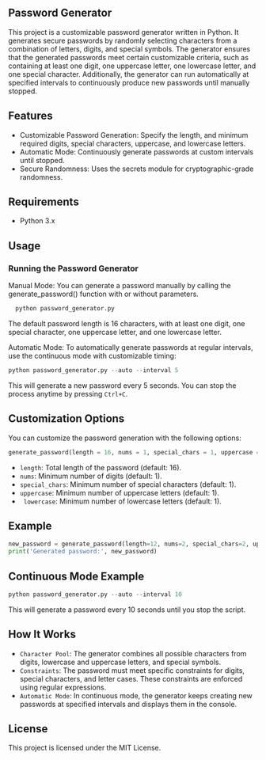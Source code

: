 ## Password Generator
This project is a customizable password generator written in Python. It generates secure passwords by randomly selecting characters from a combination of letters, digits, and special symbols. The generator ensures that the generated passwords meet certain customizable criteria, such as containing at least one digit, one uppercase letter, one lowercase letter, and one special character. Additionally, the generator can run automatically at specified intervals to continuously produce new passwords until manually stopped.

## Features
- Customizable Password Generation: Specify the length, and minimum required digits, special characters, uppercase, and lowercase letters.
- Automatic Mode: Continuously generate passwords at custom intervals until stopped.
- Secure Randomness: Uses the secrets module for cryptographic-grade randomness.

## Requirements
- Python 3.x
 
## Usage
### Running the Password Generator
<p>Manual Mode: You can generate a password manually by calling the generate_password() function with or without parameters.</p>
  
```py
  python password_generator.py
```
<p>The default password length is 16 characters, with at least one digit, one special character, one uppercase letter, and one lowercase letter.</p>

<p>Automatic Mode: To automatically generate passwords at regular intervals, use the continuous mode with customizable timing:</p>

```py
python password_generator.py --auto --interval 5
```

This will generate a new password every 5 seconds. You can stop the process anytime by pressing ``Ctrl+C``.

## Customization Options
<p>You can customize the password generation with the following options:</p>

```py
generate_password(length = 16, nums = 1, special_chars = 1, uppercase = 1, lowercase = 1)
```


- ``length``: Total length of the password (default: 16).
- ``nums``: Minimum number of digits (default: 1).
- ``special_chars``: Minimum number of special characters (default: 1).
- ``uppercase``: Minimum number of uppercase letters (default: 1).
- `` lowercase``: Minimum number of lowercase letters (default: 1).

## Example

```py
new_password = generate_password(length=12, nums=2, special_chars=2, uppercase=2, lowercase=2)
print('Generated password:', new_password)
```

## Continuous Mode Example

```py
python password_generator.py --auto --interval 10
```

This will generate a password every 10 seconds until you stop the script.

## How It Works
- ``Character Pool``: The generator combines all possible characters from digits, lowercase and uppercase letters, and special symbols.
- ``Constraints``: The password must meet specific constraints for digits, special characters, and letter cases. These constraints are enforced using regular expressions.
- ``Automatic Mode``: In continuous mode, the generator keeps creating new passwords at specified intervals and displays them in the console.

## License
This project is licensed under the MIT License.

